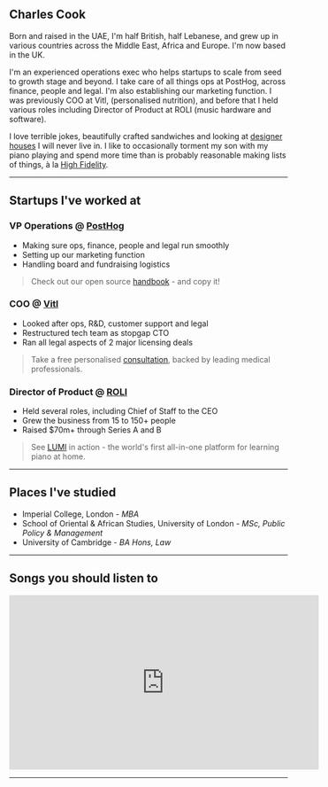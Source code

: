 ## Charles Cook

Born and raised in the UAE, I'm half British, half Lebanese, and grew up in various countries across the Middle East, Africa and Europe. I'm now based in the UK. 

I'm an experienced operations exec who helps startups to scale from seed to growth stage and beyond. I take care of all things ops at PostHog, across finance, people and legal. I'm also establishing our marketing function. I was previously COO at Vitl, (personalised nutrition), and before that I held various roles including Director of Product at ROLI (music hardware and software).

I love terrible jokes, beautifully crafted sandwiches and looking at [designer houses](https://www.themodernhouse.com/) I will never live in. I like to occasionally torment my son with my piano playing and spend more time than is probably reasonable making lists of things, à la [High Fidelity](https://en.wikipedia.org/wiki/High_Fidelity_(film)).

------

## Startups I've worked at

### VP Operations @ [PostHog](https://posthog.com)

- Making sure ops, finance, people and legal run smoothly
- Setting up our marketing function
- Handling board and fundraising logistics

> Check out our open source [handbook](https://posthog.com/handbook/) - and copy it!

### COO @ [Vitl](https://vitl.com)

- Looked after ops, R&D, customer support and legal
- Restructured tech team as stopgap CTO
- Ran all legal aspects of 2 major licensing deals

> Take a free personalised [consultation](https://vitl.com/consultation), backed by leading medical professionals.

### Director of Product @ [ROLI](https://roli.com)

- Held several roles, including Chief of Staff to the CEO
- Grew the business from 15 to 150+ people
- Raised $70m+ through Series A and B

> See [LUMI](https://playlumi.com/) in action - the world's first all-in-one platform for learning piano at home.

------

## Places I've studied

- Imperial College, London - _MBA_
- School of Oriental & African Studies, University of London - _MSc, Public Policy & Management_
- University of Cambridge - _BA Hons, Law_

------

## Songs you should listen to

<iframe width="560" height="315" src="https://www.youtube-nocookie.com/embed/inNBpizpZkE" title="YouTube video player" frameborder="0" allow="accelerometer; autoplay; clipboard-write; encrypted-media; gyroscope; picture-in-picture" allowfullscreen></iframe>

------
